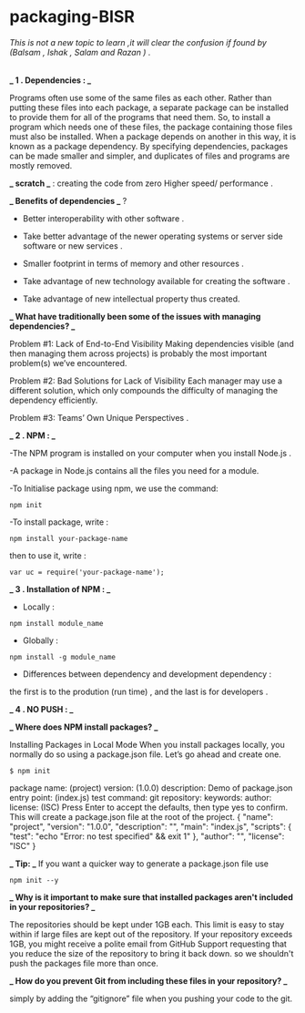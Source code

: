 # packaging-BISR

###### This is not a new topic to learn ,it will clear the confusion if found by (Balsam , Ishak , Salam and Razan ) .


**_ 1 . Dependencies : _**

Programs often use some of the same files as each other. Rather than putting these files into each package, a separate package can be installed to provide them for all of the programs that need them. So, to install a program which needs one of these files, the package containing those files must also be installed. When a package depends on another in this way, it is known as a package dependency. By specifying dependencies, packages can be made smaller and simpler, and duplicates of files and programs are mostly removed.


**_ scratch _** : creating the code from zero
Higher speed/ performance .

**_ Benefits of dependencies _** ?

* Better interoperability with other software .

* Take better advantage of the newer operating systems or server side software or new services .

* Smaller footprint in terms of memory and other resources .

* Take advantage of new technology available for creating the software .

* Take advantage of new intellectual property thus created.

**_ What have traditionally been some of the issues with managing dependencies? _**

Problem #1: Lack of End-to-End Visibility
Making dependencies visible (and then managing them across projects) is probably the most important problem(s) we’ve encountered.

Problem #2: Bad Solutions for Lack of Visibility
Each manager may use a different solution, which only compounds the difficulty of managing the dependency efficiently.

Problem #3: Teams’ Own Unique Perspectives .


**_ 2 . NPM : _**

-The NPM program is installed on your computer when you install Node.js .

-A package in Node.js contains all the files you need for a module.

-To Initialise package using npm, we use the command:
```
npm init
```

-To install package, write :
```
npm install your-package-name
```
then to use it, write :
```
var uc = require('your-package-name');
```

**_ 3 . Installation of NPM : _**

* Locally :

```
npm install module_name
```

* Globally :

```
npm install -g module_name
```

* Differences between dependency and  development dependency :

the first is to the prodution (run time) , and the last is for developers .

**_ 4 . NO PUSH : _**


**_ Where does NPM install packages? _**

Installing Packages in Local Mode
When you install packages locally, you normally do so using a package.json file. Let’s go ahead and create one.
```
$ npm init
```
package name: (project)
version: (1.0.0)
description: Demo of package.json
entry point: (index.js)
test command:
git repository:
keywords:
author:
license: (ISC)
Press Enter to accept the defaults, then type yes to confirm. This will create a package.json file at the root of the project.
{
"name": "project",
"version": "1.0.0",
"description": "",
"main": "index.js",
"scripts": {
"test": "echo \"Error: no test specified\" && exit 1"
},
"author": "",
"license": "ISC"
}

**_ Tip: _** If you want a quicker way to generate a package.json file use
```
npm init --y
```
**_ Why is it important to make sure that installed packages aren't included in your repositories? _**

The repositories should be kept under 1GB each. This limit is easy to stay within if large files are kept out of the repository. If your repository exceeds 1GB, you might receive a polite email from GitHub Support requesting that you reduce the size of the repository to bring it back down.
so we shouldn't push the packages file more than once.

**_ How do you prevent Git from including these files in your repository? _**

simply by adding the “gitignore” file when you pushing your code to the git.
